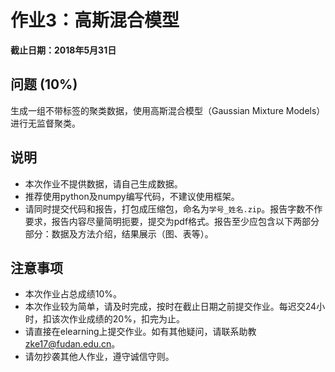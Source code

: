 # 作业3：高斯混合模型

**截止日期：2018年5月31日**


## 问题 (10%)

生成一组不带标签的聚类数据，使用高斯混合模型（Gaussian Mixture Models）进行无监督聚类。


## 说明

- 本次作业不提供数据，请自己生成数据。
- 推荐使用python及numpy编写代码，不建议使用框架。
- 请同时提交代码和报告，打包成压缩包，命名为`学号_姓名.zip`。报告字数不作要求，报告内容尽量简明扼要，提交为pdf格式。报告至少应包含以下两部分部分：数据及方法介绍，结果展示（图、表等）。


## 注意事项

- 本次作业占总成绩10%。
- 本次作业较为简单，请及时完成，按时在截止日期之前提交作业。每迟交24小时，扣该次作业成绩的20%，扣完为止。
- 请直接在elearning上提交作业。如有其他疑问，请联系助教<zke17@fudan.edu.cn>。
- 请勿抄袭其他人作业，遵守诚信守则。
